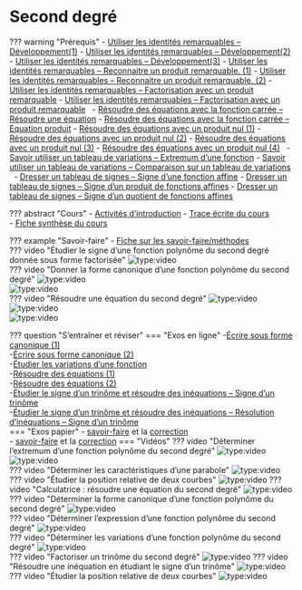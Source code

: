 # Second degré

??? warning "Prérequis"
    - [Utiliser les identités remarquables – Développement(1)](https://numeres.net/9782210112568/res/9782210112568-ht5-maths-1re-sesam/index2.html?graphe=5cc449b94bb1527df9236c26) 
    - [Utiliser les identités remarquables – Développement(2)](https://numeres.net/9782210112568/res/9782210112568-ht5-maths-1re-sesam/index2.html?graphe=5cc44cd7d9e4237dfac485e0) 
    - [Utiliser les identités remarquables – Développement(3)](https://numeres.net/9782210112568/res/9782210112568-ht5-maths-1re-sesam/index2.html?graphe=5cc44fccd9e4237dfac485e1) 
    - [Utiliser les identités remarquables – Reconnaitre un produit remarquable. (1)](https://numeres.net/9782210112568/res/9782210112568-ht5-maths-1re-sesam/index2.html?graphe=5cc4557bd9e4237dfac485e3) 
    - [Utiliser les identités remarquables – Reconnaitre un produit remarquable. (2)](https://numeres.net/9782210112568/res/9782210112568-ht5-maths-1re-sesam/index2.html?graphe=5cc457e9d9e4237dfac485e4) 
    - [Utiliser les identités remarquables – Factorisation avec un produit remarquable](https://numeres.net/9782210112568/res/9782210112568-ht5-maths-1re-sesam/index2.html?graphe=599bf551b4649c7d956f616c) 
    - [Utiliser les identités remarquables – Factorisation avec un produit remarquable](https://numeres.net/9782210112568/res/9782210112568-ht5-maths-1re-sesam/index2.html?graphe=599bf5b1eaf4117d9ba5b0f8)   
    - [Résoudre des équations avec la fonction carrée – Résoudre une équation](https://numeres.net/9782210112568/res/9782210112568-ht5-maths-1re-sesam/index2.html?graphe=5c9bb4c84bb1527df9236b43) 
    - [Résoudre des équations avec la fonction carrée – Equation produit](https://numeres.net/9782210112568/res/9782210112568-ht5-maths-1re-sesam/index2.html?graphe=5ca6ffad4bb1527df9236b98) 
    - [Résoudre des équations avec un produit nul (1)](https://numeres.net/9782210112568/res/9782210112568-ht5-maths-1re-sesam/index2.html?graphe=5c99e780d9e4237dfac484ff) 
    - [Résoudre des équations avec un produit nul (2)](https://numeres.net/9782210112568/res/9782210112568-ht5-maths-1re-sesam/index2.html?graphe=5ca4b85d4bb1527df9236b7f) 
    - [Résoudre des équations avec un produit nul (3)](https://numeres.net/9782210112568/res/9782210112568-ht5-maths-1re-sesam/index2.html?graphe=5ca5d9644bb1527df9236b8c) 
    - [Résoudre des équations avec un produit nul (4)](https://numeres.net/9782210112568/res/9782210112568-ht5-maths-1re-sesam/index2.html?graphe=5ca5fae9d9e4237dfac48557)   
    - [Savoir utiliser un tableau de variations – Extremum d’une fonction](https://numeres.net/9782210112568/res/9782210112568-ht5-maths-1re-sesam/index2.html?graphe=5caf99984bb1527df9236bc9) 
    - [Savoir utiliser un tableau de variations – Comparaison sur un tableau de variations](https://numeres.net/9782210112568/res/9782210112568-ht5-maths-1re-sesam/index2.html?graphe=5cb6e3e0d9e4237dfac485a7)   
    - [Dresser un tableau de signes – Signe d’une fonction affine](https://numeres.net/9782210112568/res/9782210112568-ht5-maths-1re-sesam/index2.html?graphe=32549) 
    - [Dresser un tableau de signes – Signe d’un produit de fonctions affines](https://numeres.net/9782210112568/res/9782210112568-ht5-maths-1re-sesam/index2.html?graphe=5ce416a81dd0a8304ed67685) 
    - [Dresser un tableau de signes – Signe d’un quotient de fonctions affines](https://numeres.net/9782210112568/res/9782210112568-ht5-maths-1re-sesam/index2.html?graphe=5ce4179a1dd0a8304ed67686)  

??? abstract "Cours"
    - [Activités d’introduction](https://manuel.sesamath.net/numerique/index.php?ouvrage=ms1spe_2019&page_gauche=82)
    - [Trace écrite du cours](http://kawazoo.free.fr/premiere/cours_exercices/diapo_second_degre_pdf.pdf)  
    - [Fiche synthèse du cours](http://kawazoo.free.fr/premiere/cours_exercices/ch1_fiche_synthese.pdf)    


??? example "Savoir-faire"
    - [Fiche sur les savoir-faire/méthodes](http://kawazoo.free.fr/premiere/cours_exercices/second_degre.pdf)  
    ??? video "Étudier le signe d’une fonction polynôme du second degré donnée sous forme factorisée"
        ![type:video](https://www.youtube.com/embed/KK76UohzUW4)  
    ??? video "Donner la forme canonique d’une fonction polynôme du second degré"
        ![type:video](https://www.youtube.com/embed/M3vCMgYzvM8)  
        ![type:video](https://www.youtube.com/embed/OQHf-hX9JhM)  
    ??? video "Résoudre une équation du second degré"
        ![type:video](https://www.youtube.com/embed/youUIZ-wsYk)  
        ![type:video](https://www.youtube.com/embed/RhHheS2Wpyk)  
        ![type:video](https://www.youtube.com/embed/v6fI2RqCCiE)  


??? question "S’entraîner et réviser"
    === "Exos en ligne"
        -[Écrire sous forme canonique (1)](https://numeres.net/9782210112568/res/9782210112568-ht5-maths-1re-sesam/index2.html?graphe=5ce4086853c658304f477354)  
        -[Écrire sous forme canonique (2)](https://numeres.net/9782210112568/res/9782210112568-ht5-maths-1re-sesam/index2.html?graphe=49607)  
        -[Étudier les variations d’une fonction](https://numeres.net/9782210112568/res/9782210112568-ht5-maths-1re-sesam/index2.html?graphe=5ce3ef2c53c658304f477352)  
        -[Résoudre des équations (1)](https://numeres.net/9782210112568/res/9782210112568-ht5-maths-1re-sesam/index2.html?graphe=5d52ea63286d016a9885ac19)  
        -[Résoudre des équations (2)](https://numeres.net/9782210112568/res/9782210112568-ht5-maths-1re-sesam/index2.html?graphe=5d54032ddac8fa6a97390294)  
        -[Étudier le signe d’un trinôme et résoudre des inéquations – Signe d’un trinôme](https://numeres.net/9782210112568/res/9782210112568-ht5-maths-1re-sesam/index2.html?graphe=5ab78e32ccd3676ba81d3ea3)  
        -[Étudier le signe d’un trinôme et résoudre des inéquations – Résolution d’inéquations – Signe d’un trinôme](https://numeres.net/9782210112568/res/9782210112568-ht5-maths-1re-sesam/index2.html?graphe=50071)  
    === "Exos papier"
        - [savoir-faire](http://kawazoo.free.fr/premiere/revisions/second_degre_E1.pdf) et la [correction](http://kawazoo.free.fr/premiere/revisions/second_degre_E1C.pdf)  
        - [savoir-faire](http://kawazoo.free.fr/premiere/revisions/second_degre_E2.pdf) et la [correction](http://kawazoo.free.fr/premiere/revisions/second_degre_E2C.pdf)
    === "Vidéos"
        ??? video "Déterminer l’extremum d’une fonction polynôme du second degré"
            ![type:video](https://www.youtube.com/embed/KgsQI1ksdbA)
            ![type:video](https://www.youtube.com/embed/KK76UohzUW4)  
        ??? video "Déterminer les caractéristiques d’une parabole"
            ![type:video](https://www.youtube.com/embed/7IOCVfUnoz0)  
        ??? video "Étudier la position relative de deux courbes"
            ![type:video](https://www.youtube.com/embed/EyxP5HIfyF4) 
        ??? video "Calculatrice : résoudre une équation du second degré"
            ![type:video](https://www.youtube.com/embed/CbBoo1DDOBc)  
        ??? video "Déterminer la forme canonique d’une fonction polynôme du second degré"
            ![type:video](https://www.youtube.com/embed/M8DIZyBMBRI)  
        ??? video "Déterminer l’expression d’une fonction polynôme du second degré"
            ![type:video](https://www.youtube.com/embed/Gn-BfaYWHZo)  
        ??? video "Déterminer les variations d’une fonction polynôme du second degré"
            ![type:video](https://www.youtube.com/embed/Sfe9lTv9Qwg)  
        ??? video "Factoriser un trinôme du second degré"
            ![type:video](https://www.youtube.com/embed/eQEl6fJgpXc) 
        ??? video "Résoudre une inéquation en étudiant le signe d’un trinôme"
            ![type:video](https://www.youtube.com/embed/89qx7KTCCdg)  
        ??? video "Étudier la position relative de deux courbes"
            ![type:video](https://www.youtube.com/embed/OWoaJjL9Hy4)  
